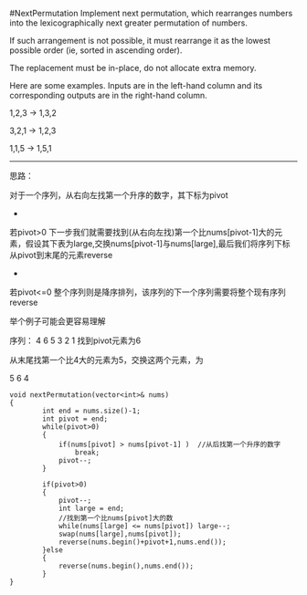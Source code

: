 #NextPermutation
Implement next permutation, which rearranges numbers into the lexicographically next greater permutation of numbers.

If such arrangement is not possible, it must rearrange it as the lowest possible order (ie, sorted in ascending order).

The replacement must be in-place, do not allocate extra memory.

Here are some examples. Inputs are in the left-hand column and its corresponding outputs are in the right-hand column.

1,2,3 → 1,3,2

3,2,1 → 1,2,3

1,1,5 → 1,5,1



---

思路：

对于一个序列，从右向左找第一个升序的数字，其下标为pivot

* 
若pivot>0
下一步我们就需要找到(从右向左找)第一个比nums[pivot-1]大的元素，假设其下表为large,交换nums[pivot-1]与nums[large],最后我们将序列下标从pivot到末尾的元素reverse

* 
若pivot<=0 整个序列则是降序排列，该序列的下一个序列需要将整个现有序列reverse


举个例子可能会更容易理解

序列：
4 6 5 3 2 1 找到pivot元素为6

从末尾找第一个比4大的元素为5，交换这两个元素，为

5 6 4 

```
void nextPermutation(vector<int>& nums) 
{
        int end = nums.size()-1;
        int pivot = end;
        while(pivot>0)
        {
            if(nums[pivot] > nums[pivot-1] )  //从后找第一个升序的数字
                break;
            pivot--;
        }
        
        if(pivot>0)
        {
            pivot--;
            int large = end;
            //找到第一个比nums[pivot]大的数
            while(nums[large] <= nums[pivot]) large--;  
            swap(nums[large],nums[pivot]);
            reverse(nums.begin()+pivot+1,nums.end());
        }else
        {
            reverse(nums.begin(),nums.end());
        }
}
```